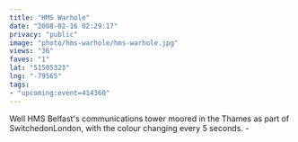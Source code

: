 ```yaml
---
title: "HMS Warhole"
date: "2008-02-16 02:29:17"
privacy: "public"
image: "photo/hms-warhole/hms-warhole.jpg"
views: "36"
faves: "1"
lat: "51505323"
lng: "-79565"
tags:
- "upcoming:event=414360"
---
```

Well HMS Belfast's communications tower moored in the Thames as part of SwitchedonLondon, with the colour changing every 5 seconds. - <a href="/photos/2008/02/16/hms-warhole"></a>
